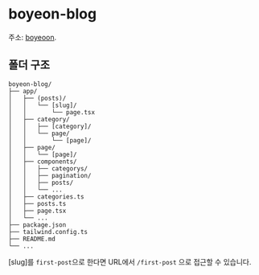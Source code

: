 # boyeon-blog

주소: [boyeoon](https://boyeoon.vercel.app).

## 폴더 구조
```
boyeon-blog/
├── app/
│   ├── (posts)/
│   │   └── [slug]/
│   │       └── page.tsx
│   ├── category/
│   │   ├── [category]/
│   │   └── page/
│   │       └── [page]/
│   ├── page/
│   │   └── [page]/
│   ├── components/
│   │   ├── categorys/
│   │   ├── pagination/
│   │   ├── posts/
│   │   └── ...
│   ├── categories.ts
│   ├── posts.ts
│   ├── page.tsx
│   └── ...
├── package.json
├── tailwind.config.ts
├── README.md
└── ...
```

[slug]를 `first-post`으로 한다면 URL에서 `/first-post` 으로 접근할 수 있습니다.
